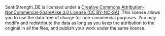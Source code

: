 SentiStrength_DE is licensed under a [Creative Commons Attribution-NonCommercial-ShareAlike 3.0 License (CC BY-NC-SA)](http://creativecommons.org/licenses/by-nc-sa/3.0/). This license allows you to use the data free of charge for non-commercial purposes. You may modify and redistribute the data as long as you keep the attribution to the original in all the files, and publish your work under the same license.

